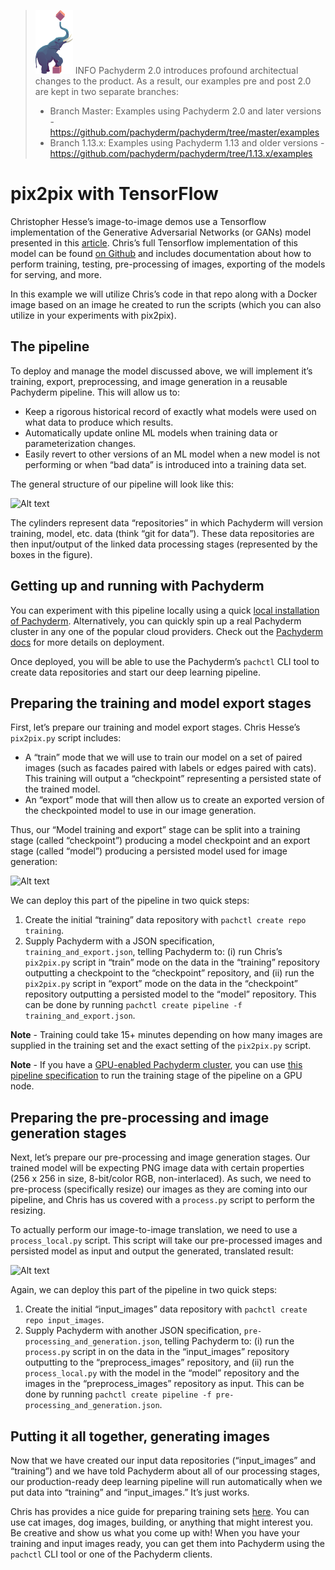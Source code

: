 >![pach_logo](../../img/pach_logo.svg) INFO Pachyderm 2.0 introduces profound architectual changes to the product. As a result, our examples pre and post 2.0 are kept in two separate branches:
> - Branch Master: Examples using Pachyderm 2.0 and later versions - https://github.com/pachyderm/pachyderm/tree/master/examples
> - Branch 1.13.x: Examples using Pachyderm 1.13 and older versions - https://github.com/pachyderm/pachyderm/tree/1.13.x/examples
# pix2pix with TensorFlow

Christopher Hesse’s image-to-image demos use a Tensorflow implementation of the Generative Adversarial Networks (or GANs) model presented in this [article](https://arxiv.org/pdf/1611.07004v1.pdf).  Chris’s full Tensorflow implementation of this model can be found [on Github](https://github.com/affinelayer/pix2pix-tensorflow) and includes documentation about how to perform training, testing, pre-processing of images, exporting of the models for serving, and more.  

In this example we will utilize Chris’s code in that repo along with a Docker image based on an image he created to run the scripts (which you can also utilize in your experiments with pix2pix).

## The pipeline

To deploy and manage the model discussed above, we will implement it’s training, export, preprocessing, and image generation in a reusable Pachyderm pipeline.  This will allow us to:

- Keep a rigorous historical record of exactly what models were used on what data to produce which results.
- Automatically update online ML models when training data or parameterization changes.
- Easily revert to other versions of an ML model when a new model is not performing or when “bad data” is introduced into a training data set.

The general structure of our pipeline will look like this:

![Alt text](1.jpg)

The cylinders represent data “repositories” in which Pachyderm will version training, model, etc. data (think “git for data”).  These data repositories are then input/output of the linked data processing stages (represented by the boxes in the figure).  

## Getting up and running with Pachyderm

You can experiment with this pipeline locally using a quick [local installation of Pachyderm](https://docs.pachyderm.com/latest/getting_started/local_installation/).  Alternatively, you can quickly spin up a real Pachyderm cluster in any one of the popular cloud providers.  Check out the [Pachyderm docs](https://docs.pachyderm.com/latest/deploy-manage/deploy/) for more details on deployment.

Once deployed, you will be able to use the Pachyderm’s `pachctl` CLI tool to create data repositories and start our deep learning pipeline.

## Preparing the training and model export stages

First, let’s prepare our training and model export stages. Chris Hesse’s `pix2pix.py` script includes:

- A “train” mode that we will use to train our model on a set of paired images (such as facades paired with labels or edges paired with cats). This training will output a “checkpoint” representing a persisted state of the trained model.
- An “export” mode that will then allow us to create an exported version of the checkpointed model to use in our image generation.

Thus, our “Model training and export” stage can be split into a training stage (called “checkpoint”) producing a model checkpoint and an export stage (called “model”) producing a persisted model used for image generation:

![Alt text](2.jpg)

We can deploy this part of the pipeline in two quick steps:

1. Create the initial “training” data repository with `pachctl create repo training`.
2. Supply Pachyderm with a JSON specification, `training_and_export.json`, telling Pachyderm to: (i) run Chris’s `pix2pix.py` script in “train” mode on the data in the “training” repository outputting a checkpoint to the “checkpoint” repository, and (ii) run the `pix2pix.py` script in “export” mode on the data in the “checkpoint” repository outputting a persisted model to the “model” repository. This can be done by running `pachctl create pipeline -f training_and_export.json`.

**Note** - Training could take 15+ minutes depending on how many images are supplied in the training set and the exact setting of the `pix2pix.py` script.

**Note** - If you have a [GPU-enabled Pachyderm cluster](https://docs.pachyderm.com/latest/deploy-manage/manage/gpus/), you can use [this pipeline specification](training_and_export_gpu.json) to run the training stage of the pipeline on a GPU node.

## Preparing the pre-processing and image generation stages

Next, let’s prepare our pre-processing and image generation stages. Our trained model will be expecting PNG image data with certain properties (256 x 256 in size, 8-bit/color RGB, non-interlaced).  As such, we need to pre-process (specifically resize) our images as they are coming into our pipeline, and Chris has us covered with a `process.py` script to perform the resizing.

To actually perform our image-to-image translation, we need to use a `process_local.py` script.  This script will take our pre-processed images and persisted model as input and output the generated, translated result:

![Alt text](3.jpg)

Again, we can deploy this part of the pipeline in two quick steps:

1. Create the initial “input_images” data repository with `pachctl create repo input_images`. 
2. Supply Pachyderm with another JSON specification, `pre-processing_and_generation.json`, telling Pachyderm to: (i) run the `process.py` script in on the data in the “input_images” repository outputting to the “preprocess_images” repository, and (ii) run the `process_local.py` with the model in the “model” repository and the images in the “preprocess_images” repository as input. This can be done by running `pachctl create pipeline -f pre-processing_and_generation.json`.

## Putting it all together, generating images
Now that we have created our input data repositories (“input_images” and “training”) and we have told Pachyderm about all of our processing stages, our production-ready deep learning pipeline will run automatically when we put data into “training” and “input_images.”  It’s just works.

Chris has provides a nice guide for preparing training sets [here](https://github.com/affinelayer/pix2pix-tensorflow#datasets-and-trained-models).  You can use cat images, dog images, building, or anything that might interest you.  Be creative and show us what you come up with!  When you have your training and input images ready, you can get them into Pachyderm using the `pachctl` CLI tool or one of the Pachyderm clients.  

